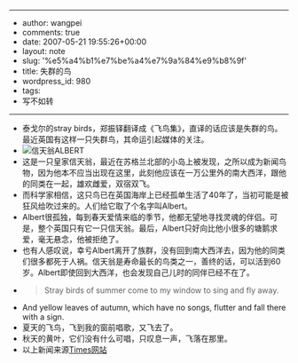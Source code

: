 - --
- author: wangpei
- comments: true
- date: 2007-05-21 19:55:26+00:00
- layout: note
- slug: '%e5%a4%b1%e7%be%a4%e7%9a%84%e9%b8%9f'
- title: 失群的鸟
- wordpress_id: 980
- tags:
- 写不如转
- --
- 泰戈尔的stray birds，郑振铎翻译成《飞鸟集》，直译的话应该是失群的鸟。最近英国有这样一只失群鸟，其命运引起媒体的关注。
- ![信天翁ALBERT](http://farm1.static.flickr.com/207/507944760_fd47d8988f_m.jpg)
- 这是一只皇家信天翁，最近在苏格兰北部的小岛上被发现，之所以成为新闻鸟物，因为他本不应当出现在这里，此刻他应该在一万公里外的南大西洋，跟他的同类在一起，雄欢雌爱，双宿双飞。
- 而科学家相信，这只鸟已在英国海岸上已经孤单生活了40年了，当初可能是被狂风给吹过来的。人们给它取了个名字叫Albert。
- Albert很孤独，每到春天爱情来临的季节，他都无望地寻找灵魂的伴侣。可是，整个英国只有它一只信天翁。最后，Albert只好向比他小很多的塘鹅求爱，毫无悬念，他被拒绝了。
- 也有人感叹说，幸亏Albert离开了族群，没有回到南大西洋去，因为他的同类们很多都死于人祸。信天翁是寿命最长的鸟类之一，善终的话，可以活到60岁。Albert即使回到大西洋，也会发现自己儿时的同伴已经不在了。
- <blockquote>Stray birds of summer come to my window to sing and fly away.
- And yellow leaves of autumn, which have no songs, flutter and fall there with a sign.
- 夏天的飞鸟，飞到我的窗前唱歌，又飞去了。
- 秋天的黄叶，它们没有什么可唱，只叹息一声，飞落在那里。</blockquote>
- 以上新闻来源[Times网站](http://www.timesonline.co.uk/tol/news/uk/science/article1764097.ece)

